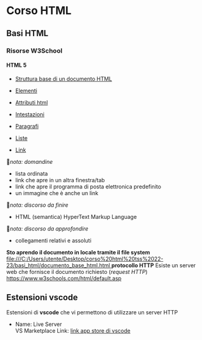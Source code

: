 

# Corso HTML 

## Basi HTML

### Risorse W3School

#### HTML 5

- [Struttura base di un documento HTML](https://www.w3schools.com/html/default.asp)

- [Elementi](https://www.w3schools.com/html/html_elements.asp)
- [Attributi html](https://www.w3schools.com/html/html_attributes.asp)
- [Intestazioni](https://www.w3schools.com/html/html_headings.asp)
- [Paragrafi](https://www.w3schools.com/html/html_paragraphs.asp)
- [Liste](https://www.w3schools.com/html/html_lists.asp) 
- [Link](https://www.w3schools.com/html/html_links.asp) 


🧧*nota: domandine*
- lista ordinata
- link che apre in un altra finestra/tab
- link che apre il programma di posta elettronica predefinito
- un immagine  che è anche un link


🧧*nota: discorso da finire*
- HTML (semantica) HyperText Markup Language

🧧*nota: discorso da approfondire*
- collegamenti relativi e assoluti

**Sto aprendo il documento in locale tramite il file system**
[file:///C:/Users/utente/Desktop/corso%20html%20tss%2022-23/basi_html/documento_base_html.html
](file:///C:/Users/utente/Desktop/corso%20html%20tss%2022-23/basi_html/documento_base_html.html)
**protocollo HTTP**
Esiste un server web che fornisce il documento richiesto (*request HTTP*)
https://www.w3schools.com/html/default.asp

## Estensioni vscode
Estensioni di **vscode** che vi permettono di utilizzare un server HTTP


- Name: Live Server<br>
  VS Marketplace Link: [link app store di vscode](https://marketplace.visualstudio.com/items?itemName=ritwickdey.LiveServer)